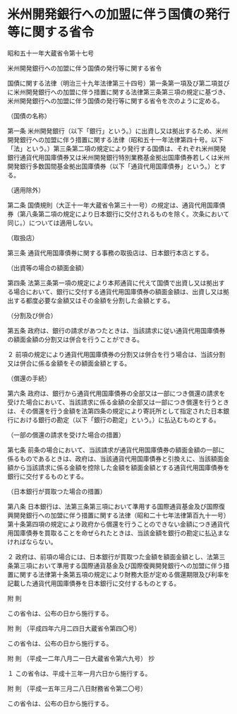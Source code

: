 # 米州開発銀行への加盟に伴う国債の発行等に関する省令

昭和五十一年大蔵省令第十七号

米州開発銀行への加盟に伴う国債の発行等に関する省令

国債に関する法律（明治三十九年法律第三十四号）第一条第一項及び第二項並びに米州開発銀行への加盟に伴う措置に関する法律第三条第三項の規定に基づき、米州開発銀行への加盟に伴う国債の発行等に関する省令を次のように定める。

（国債の名称）

第一条 米州開発銀行（以下「銀行」という。）に出資し又は拠出するため、米州開発銀行への加盟に伴う措置に関する法律（昭和五十一年法律第四十号。以下「法」という。）第三条第二項の規定により発行する国債は、それぞれ米州開発銀行通貨代用国庫債券又は米州開発銀行特別業務基金拠出国庫債券若しくは米州開発銀行多数国間基金拠出国庫債券（以下「通貨代用国庫債券」という。）とする。

（適用除外）

第二条 国債規則（大正十一年大蔵省令第三十一号）の規定は、通貨代用国庫債券（第八条第二項の規定により日本銀行に交付されるものを除く。次条において同じ。）については適用しない。

（取扱店）

第三条 通貨代用国庫債券に関する事務の取扱店は、日本銀行本店とする。

（出資等の場合の額面金額）

第四条 法第三条第一項の規定により本邦通貨に代えて国債で出資し又は拠出する場合において、銀行に交付する通貨代用国庫債券の額面金額は、出資し又は拠出する都度必要な金額又はその金額を分割した金額とする。

（分割及び併合）

第五条 政府は、銀行の請求があつたときは、当該請求に従い通貨代用国庫債券の額面金額の分割又は併合を行うことができる。

２ 前項の規定により通貨代用国庫債券の分割又は併合を行う場合は、当該分割又は併合に係る金額をその額面金額とする。

（償還の手続）

第六条 政府は、銀行から通貨代用国庫債券の全部又は一部につき償還の請求を受けた場合において、当該請求に係る金額の全部又は一部につき償還を行うときは、その償還を行う金額を法第四条の規定により寄託所として指定された日本銀行における銀行の勘定（以下「銀行の勘定」という。）に払込むものとする。

（一部の償還の請求を受けた場合の措置）

第七条 前条の場合において、当該請求が通貨代用国庫債券の額面金額の一部に係るものであるときは、政府は、当該通貨代用国庫債券と引換えに、当該額面金額から当該請求に係る金額を控除した金額を額面金額とする通貨代用国庫債券を銀行に交付するものとする。

（日本銀行が買取つた場合の措置）

第八条 日本銀行は、法第三条第三項において準用する国際通貨基金及び国際復興開発銀行への加盟に伴う措置に関する法律（昭和二十七年法律第百九十一号）第十条第四項の規定により政府から償還を行うことのできない金額につき通貨代用国庫債券を買取ることを命ぜられたときは、当該金額を銀行の勘定に払込まなければならない。

２ 政府は、前項の場合には、日本銀行が買取つた金額を額面金額とし、法第三条第三項において準用する国際通貨基金及び国際復興開発銀行への加盟に伴う措置に関する法律第十条第五項の規定により財務大臣が定める償還期限及び利率を記載した通貨代用国庫債券を日本銀行に交付するものとする。

附 則

この省令は、公布の日から施行する。

附 則 （平成四年六月二四日大蔵省令第四〇号）

この省令は、公布の日から施行する。

附 則 （平成一二年八月二一日大蔵省令第六九号） 抄

１ この省令は、平成十三年一月六日から施行する。

附 則 （平成一五年三月二八日財務省令第二〇号）

この省令は、公布の日から施行する。
